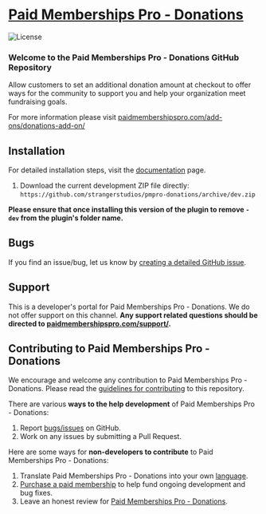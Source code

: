<!-- ![](pmpro-sample-banner.png) -->

# [Paid Memberships Pro - Donations](https://www.paidmembershipspro.com/add-ons/donations-add-on/) #
[comment]: # (Generate badges from shields.io, only works for .org plugins to get other stats etc. We'd have to create our own endpoints for Premium plugins)

![License](https://img.shields.io/badge/license-GPL--3.0%2B-red.svg?style=flat-square)

### Welcome to the Paid Memberships Pro - Donations GitHub Repository
Allow customers to set an additional donation amount at checkout to offer ways for the community to support you and help your organization meet fundraising goals.

For more information please visit [paidmembershipspro.com/add-ons/donations-add-on/](https://www.paidmembershipspro.com/add-ons/donations-add-on/)

## Installation ##
For detailed installation steps, visit the [documentation](https://www.paidmembershipspro.com/add-ons/donations-add-on/) page.

1. Download the current development ZIP file directly: `https://github.com/strangerstudios/pmpro-donations/archive/dev.zip`

**Please ensure that once installing this version of the plugin to remove `-dev` from the plugin's folder name.**

## Bugs ##
If you find an issue/bug, let us know by [creating a detailed GitHub issue](https://github.com/strangerstudios/pmpro-donations/issues/new).

## Support ##
This is a developer's portal for Paid Memberships Pro - Donations. We do not offer support on this channel. **Any support related questions should be directed to [paidmembershipspro.com/support/](https://www.paidmembershipspro.com/support/).**

## Contributing to Paid Memberships Pro - Donations ##
We encourage and welcome any contribution to Paid Memberships Pro - Donations. Please read the [guidelines for contributing](https://github.com/strangerstudios/pmpro-donations/blob/dev/.github/CONTRIBUTING.md) to this repository.

There are various **ways to the help development** of Paid Memberships Pro - Donations:

1. Report [bugs/issues](https://github.com/strangerstudios/pmpro-donations/issues/new) on GitHub.
2. Work on any issues by submitting a Pull Request.

Here are some ways for **non-developers to contribute** to Paid Memberships Pro - Donations:

1. Translate Paid Memberships Pro - Donations into your own [language](https://www.paidmembershipspro.com/paid-memberships-pro-in-your-language/).
2. [Purchase a paid membership](https://paidmembershipspro.com/pricing) to help fund ongoing development and bug fixes.
3. Leave an honest review for [Paid Memberships Pro - Donations](https://www.paidmembershipspro.com/submit-testimonial/).